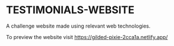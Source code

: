 # TESTIMONIALS-WEBSITE
A challenge website made using relevant web technologies.

To preview the website visit https://gilded-pixie-2cca1a.netlify.app/
